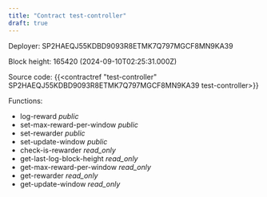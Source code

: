 ```yaml
---
title: "Contract test-controller"
draft: true
---
```

Deployer: SP2HAEQJ55KDBD9093R8ETMK7Q797MGCF8MN9KA39


 



Block height: 165420 (2024-09-10T02:25:31.000Z)

Source code: {{<contractref "test-controller" SP2HAEQJ55KDBD9093R8ETMK7Q797MGCF8MN9KA39 test-controller>}}

Functions:

* log-reward _public_
* set-max-reward-per-window _public_
* set-rewarder _public_
* set-update-window _public_
* check-is-rewarder _read_only_
* get-last-log-block-height _read_only_
* get-max-reward-per-window _read_only_
* get-rewarder _read_only_
* get-update-window _read_only_
